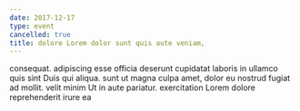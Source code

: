 ```yaml
---
date: 2017-12-17
type: event
cancelled: true
title: dolore Lorem dolor sunt quis aute veniam,
---
```

consequat. adipiscing esse officia deserunt cupidatat laboris in ullamco quis sint Duis qui aliqua. sunt ut magna culpa amet, dolor eu nostrud fugiat ad mollit. velit minim Ut in aute pariatur. exercitation Lorem dolore reprehenderit irure ea